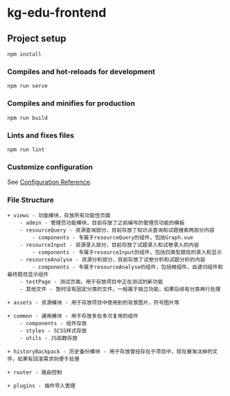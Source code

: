 # kg-edu-frontend

## Project setup
```
npm install
```

### Compiles and hot-reloads for development
```
npm run serve
```

### Compiles and minifies for production
```
npm run build
```

### Lints and fixes files
```
npm run lint
```

### Customize configuration
See [Configuration Reference](https://cli.vuejs.org/config/).

### File Structure
```
+ views - 功能模块，存放所有功能性页面
    - admin - 管理员功能模块，目前存放了之前编写的管理员功能的模板
    - resourceQuery - 资源查询部分，目前存放了知识点查询和试题搜索两部分内容
        - components - 专属于resourceQuery的组件，包括Graph.vue
    - resourceInput - 资源录入部分，目前存放了试题录入和试卷录入的内容
        - components - 专属于resourceInput的组件，包括四类型题目的录入和显示
    - resourceAnalyse - 资源分析部分，目前存放了试卷分析和试题分析的内容
        - components - 专属于resourceAnalyse的组件，包括根组件，自递归组件和最终题目显示组件
    - testPage - 测试页面，用于存放项目中正在测试的新功能
    - 其他文件 - 暂时没有固定分类的文件，一般属于独立功能，如果后续有分类再行处理

+ assets - 资源模块 - 用于存放项目中使用到的背景图片，符号图片等

+ common - 通用模块 - 用于存放多处多次复用的组件
    - components - 组件存放
    - styles - SCSS样式存放
    - utils - JS函数存放

+ historyBackpack - 历史备份模块 - 用于存放曾经存在于项目中，现在被淘汰掉的文件，如果有回滚需求则便于处理

+ router - 路由控制

+ plugins - 插件导入管理
```